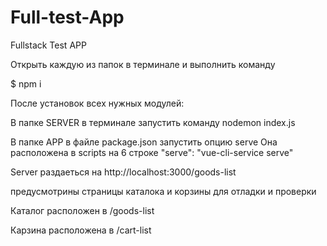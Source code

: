 # Full-test-App

Fullstack Test APP

Открыть каждую из папок в терминале и выполнить команду 

$ npm i


После установок всех нужных модулей:

В папке SERVER в терминале запустить команду nodemon index.js

В папке APP в файле package.json запустить опцию serve
Она расположена в scripts на 6 строке
"serve": "vue-cli-service serve"

Server раздаеться на http://localhost:3000/goods-list

предусмотрины страницы каталока и корзины для отладки и проверки

Каталог расположен в     /goods-list

Карзина расположена в    /cart-list